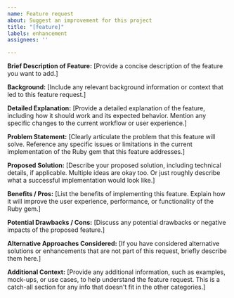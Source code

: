 ```yaml
---
name: Feature request
about: Suggest an improvement for this project
title: "[feature]"
labels: enhancement
assignees: ''

---
```


**Brief Description of Feature:**
[Provide a concise description of the feature you want to add.]

**Background:**
[Include any relevant background information or context that led to this feature request.]

**Detailed Explanation:**
[Provide a detailed explanation of the feature, including how it should work and its expected behavior. Mention any specific changes to the current workflow or user experience.]

**Problem Statement:**
[Clearly articulate the problem that this feature will solve. Reference any specific issues or limitations in the current implementation of the Ruby gem that this feature addresses.]

**Proposed Solution:**
[Describe your proposed solution, including technical details, if applicable. Multiple ideas are okay too. Or just roughly describe what a successful implementation would look like.]

**Benefits / Pros:**
[List the benefits of implementing this feature. Explain how it will improve the user experience, performance, or functionality of the Ruby gem.]

**Potential Drawbacks / Cons:**
[Discuss any potential drawbacks or negative impacts of the proposed feature.]

**Alternative Approaches Considered:**
[If you have considered alternative solutions or enhancements that are not part of this request, briefly describe them here.]

**Additional Context:**
[Provide any additional information, such as examples, mock-ups, or use cases, to help understand the feature request. This is a catch-all section for any info that doesn't fit in the other categories.]
